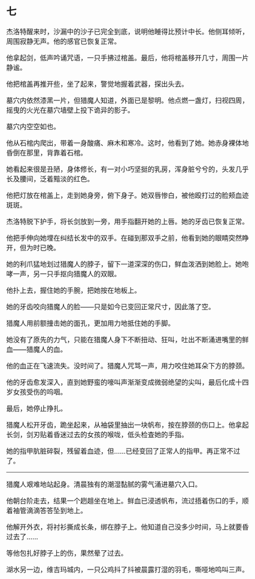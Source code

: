 <head>
<style>
body {
    font-size: 18px;
}
</style>
</head>

## 七

杰洛特醒来时，沙漏中的沙子已完全到底，说明他睡得比预计中长。他侧耳倾听，周围寂静无声。他的感官已恢复正常。

他拿起剑，低声吟诵咒语，一只手拂过棺盖。最后，他将棺盖移开几寸，周围一片静谧。

他把棺盖再推开些，坐了起来，警觉地握着武器，探出头去。

墓穴内依然漆黑一片，但猎魔人知道，外面已是黎明。他点燃一盏灯，扫视四周，摇曳的火光在墓穴墙壁上投下诡异的影子。

墓穴内空空如也。

他从石棺内爬出，带着一身酸痛、麻木和寒冷。这时，他看到了她。她赤身裸体地昏倒在那里，背靠着石棺。

她看起来很是丑陋，身体修长，有一对小巧坚挺的乳房，浑身脏兮兮的，头发几乎长及腰间，泛着黯淡的红色。

他把灯放在棺盖上，走到她身旁，俯下身子。她双唇惨白，被他殴打过的脸颊血迹斑斑。

杰洛特脱下护手，将长剑放到一旁，用手指翻开她的上唇。她的牙齿已恢复正常。

他把手伸向她埋在纠结长发中的双手。在碰到那双手之前，他看到她的眼睛突然睁开，但为时已晚。

她的利爪猛地划过猎魔人的脖子，留下一道深深的伤口，鲜血泼洒到她脸上。她咆哮一声，另一只手抠向猎魔人的双眼。

他扑上去，握住她的手腕，把她按在地板上。

她的牙齿咬向猎魔人的脸——只是如今已变回正常尺寸，因此落了空。

猎魔人用前额撞击她的面孔，更加用力地抵住她的手脚。

她没有了原先的力气，只能在猎魔人身下不断扭动、狂叫，吐出不断涌进嘴里的鲜血——猎魔人的血。

他的血正在飞速流失。没时间了。猎魔人咒骂一声，用力咬住她耳朵下方的脖颈。

他的牙齿愈发深入，直到她野蛮的嚎叫声渐渐变成微弱绝望的尖叫，最后化成十四岁女孩受伤的呜咽。

最后，她停止挣扎。

猎魔人松开牙齿，跪坐起来，从袖袋里抽出一块帆布，按在脖颈的伤口上。他拿起长剑，剑刃贴着昏迷过去的女孩的喉咙，低头检查她的手指。

她的指甲肮脏碎裂，残留着血迹，但……已经变回了正常人的指甲。再正常不过了。

---

猎魔人艰难地站起身。清晨独有的潮湿黏腻的雾气涌进墓穴入口。

他朝台阶走去，结果一个趔趄坐在地上。鲜血已浸透帆布，流过捂着伤口的手，顺着袖管滴滴答答坠到地上。

他解开外衣，将衬衫撕成长条，绑在脖子上。他知道自己没多少时间，马上就要昏过去了……

等他包扎好脖子上的伤，果然晕了过去。

湖水另一边，维吉玛城内，一只公鸡抖了抖被晨露打湿的羽毛，嘶哑地鸣叫三声。
